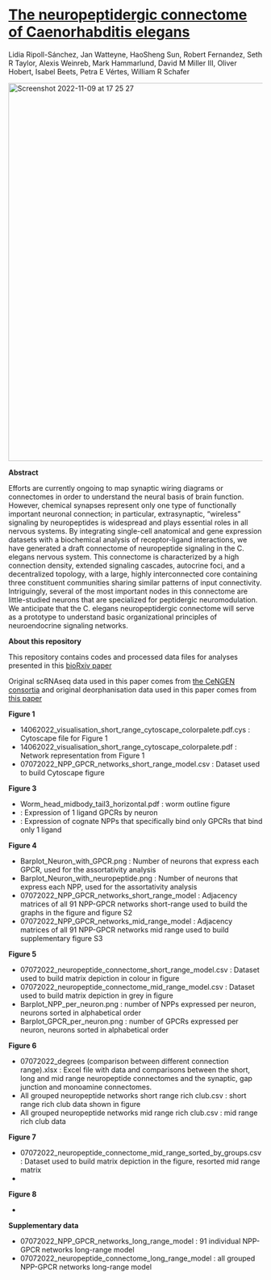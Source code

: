 # [The neuropeptidergic connectome of Caenorhabditis elegans](https://www.biorxiv.org/content/10.1101/2022.10.30.514396v2.full)
Lidia Ripoll-Sánchez, Jan Watteyne,  HaoSheng Sun, Robert Fernandez,  Seth R Taylor, Alexis Weinreb, Mark Hammarlund, David M Miller III,  Oliver Hobert,  Isabel Beets, Petra E Vértes,  William R Schafer

<img width="748" alt="Screenshot 2022-11-09 at 17 25 27" src="https://user-images.githubusercontent.com/86192587/200898826-29f869e6-137e-45d5-a99d-5e8a5f7edeec.png">

**Abstract**

Efforts are currently ongoing to map synaptic wiring diagrams or connectomes in order to understand the neural basis of brain function. However, chemical synapses represent only one type of functionally important neuronal connection; in particular, extrasynaptic, “wireless” signaling by neuropeptides is widespread and plays essential roles in all nervous systems. By integrating single-cell anatomical and gene expression datasets with a biochemical analysis of receptor-ligand interactions, we have generated a draft connectome of neuropeptide signaling in the C. elegans nervous system. This connectome is characterized by a high connection density, extended signaling cascades, autocrine foci, and a decentralized topology, with a large, highly interconnected core containing three constituent communities sharing similar patterns of input connectivity. Intriguingly, several of the most important nodes in this connectome are little-studied neurons that are specialized for peptidergic neuromodulation. We anticipate that the C. elegans neuropeptidergic connectome will serve as a prototype to understand basic organizational principles of neuroendocrine signaling networks.

**About this repository**

This repository contains codes and processed data files for analyses presented in this [bioRxiv paper](https://www.biorxiv.org/content/10.1101/2022.10.30.514396v2.full)

Original scRNAseq data used in this paper comes from [the CeNGEN consortia](https://www.sciencedirect.com/science/article/pii/S0092867421007583?via%3Dihub#fig3) and original deorphanisation data used in this paper comes from [this paper](https://www.biorxiv.org/content/10.1101/2022.10.30.514428v1.full)

**Figure 1**

* 14062022_visualisation_short_range_cytoscape_colorpalete.pdf.cys : Cytoscape file for Figure 1 
* 14062022_visualisation_short_range_cytoscape_colorpalete.pdf : Network representation from Figure 1
* 07072022_NPP_GPCR_networks_short_range_model.csv : Dataset used to build Cytoscape figure 


**Figure 3**

* Worm_head_midbody_tail3_horizontal.pdf : worm outline figure
*  : Expression of 1 ligand GPCRs by neuron
*  : Expression of cognate NPPs that specifically bind only GPCRs that bind only 1 ligand

**Figure 4**

* Barplot_Neuron_with_GPCR.png : Number of neurons that express each GPCR, used for the assortativity analysis
* Barplot_Neuron_with_neuropeptide.png : Number of neurons that express each NPP, used for the assortativity analysis
* 07072022_NPP_GPCR_networks_short_range_model : Adjacency matrices of all 91 NPP-GPCR networks short-range used to build the graphs in the figure and figure S2
* 07072022_NPP_GPCR_networks_mid_range_model : Adjacency matrices of all 91 NPP-GPCR networks mid range used to build supplementary figure S3

**Figure 5**

* 07072022_neuropeptide_connectome_short_range_model.csv : Dataset used to build matrix depiction in colour in figure 
* 07072022_neuropeptide_connectome_mid_range_model.csv : Dataset used to build matrix depiction in grey in figure 
* Barplot_NPP_per_neuron.png : number of NPPs expressed per neuron, neurons sorted in alphabetical order
* Barplot_GPCR_per_neuron.png : number of GPCRs expressed per neuron, neurons sorted in alphabetical order

**Figure 6**

* 07072022_degrees (comparison between different connection range).xlsx : Excel file with data and comparisons between the short, long and mid range neuropeptide connectomes and the synaptic, gap junction and monoamine connectomes. 
* All grouped neuropeptide networks short range rich club.csv : short range rich club data shown in figure
* All grouped neuropeptide networks mid range rich club.csv : mid range rich club data

**Figure 7**

* 07072022_neuropeptide_connectome_mid_range_sorted_by_groups.csv : Dataset used to build matrix depiction in the figure, resorted mid range matrix
*

**Figure 8**

*

**Supplementary data**

* 07072022_NPP_GPCR_networks_long_range_model : 91 individual NPP-GPCR networks long-range model
* 07072022_neuropeptide_connectome_long_range_model : all grouped NPP-GPCR networks long-range model

